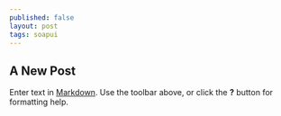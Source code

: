 ```yaml
---
published: false
layout: post
tags: soapui
---
```

## A New Post

Enter text in [Markdown](http://daringfireball.net/projects/markdown/). Use the toolbar above, or click the **?** button for formatting help.
